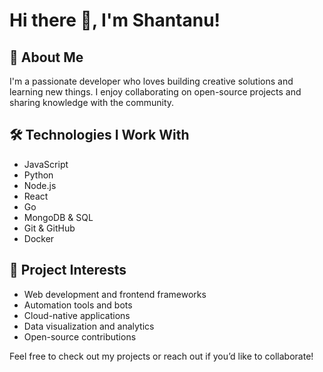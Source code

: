 # Hi there 👋, I'm Shantanu!

## 👤 About Me
I'm a passionate developer who loves building creative solutions and learning new things. I enjoy collaborating on open-source projects and sharing knowledge with the community.

## 🛠️ Technologies I Work With
- JavaScript
- Python
- Node.js
- React
- Go
- MongoDB & SQL
- Git & GitHub
- Docker

## 🚀 Project Interests
- Web development and frontend frameworks
- Automation tools and bots
- Cloud-native applications
- Data visualization and analytics
- Open-source contributions


Feel free to check out my projects or reach out if you’d like to collaborate!
